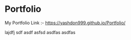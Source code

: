 # Portfolio
My Portfolio Link :-
https://yashdon999.github.io/Portfolio/

lajdfj
sdf
asdf
asfsd
asdfas
asdfas
